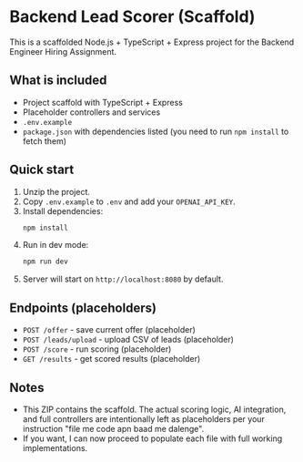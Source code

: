 # Backend Lead Scorer (Scaffold)

This is a scaffolded Node.js + TypeScript + Express project for the Backend Engineer Hiring Assignment.

## What is included
- Project scaffold with TypeScript + Express
- Placeholder controllers and services
- `.env.example`
- `package.json` with dependencies listed (you need to run `npm install` to fetch them)

## Quick start
1. Unzip the project.
2. Copy `.env.example` to `.env` and add your `OPENAI_API_KEY`.
3. Install dependencies:
   ```bash
   npm install
   ```
4. Run in dev mode:
   ```bash
   npm run dev
   ```
5. Server will start on `http://localhost:8080` by default.

## Endpoints (placeholders)
- `POST /offer` - save current offer (placeholder)
- `POST /leads/upload` - upload CSV of leads (placeholder)
- `POST /score` - run scoring (placeholder)
- `GET /results` - get scored results (placeholder)

## Notes
- This ZIP contains the scaffold. The actual scoring logic, AI integration, and full controllers are intentionally left as placeholders per your instruction "file me code apn baad me dalenge".
- If you want, I can now proceed to populate each file with full working implementations.
